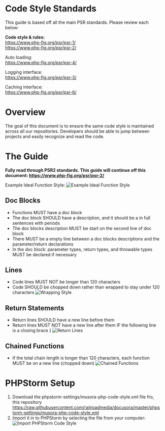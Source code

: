 # Code Style Standards

This guide is based off all the main PSR standards. Please review each below:

**Code style & rules:**  
<https://www.php-fig.org/psr/psr-1/>  
<https://www.php-fig.org/psr/psr-2/>

Auto loading:  
<https://www.php-fig.org/psr/psr-4/>

Logging interface:  
<https://www.php-fig.org/psr/psr-3/>

Caching interface:  
<https://www.php-fig.org/psr/psr-6/>

# Overview

The goal of this document is to ensure the same code style is maintained across all our repositories.
Developers should be able to jump between projects and easily recognize and read the code.

# The Guide

**Fully read through PSR2 standards. This guide will continue off this document: <https://www.php-fig.org/psr/psr-2/>**

Example Ideal Function Style:
![Example Ideal Function Style](https://i.imgur.com/aOnJUB4.png)

## Doc Blocks

- Functions MUST have a doc block
- The doc block SHOULD have a description, and it should be a in full sentences with periods
- The doc blocks description MUST be start on the second line of doc block
- There MUST be a empty line between a doc blocks descriptions and the parameter/return declarations
- In the doc block: parameter types, return types, and throwable types MUST be declared if necessary

## Lines

- Code lines MUST NOT be longer than 120 characters
- Code SHOULD be chopped down rather than wrapped to stay under 120 characters
![Wrapping Style](https://i.imgur.com/DIO1oSR.png)
 
## Return Statements

- Return lines SHOULD have a new line before them
- Return lines MUST NOT have a new line after them IF the following line is a closing brace }
![Return Lines](https://i.imgur.com/wzxqoze.png)

## Chained Functions

- If the total chain length is longer than 120 characters, each function MUST be on a new line (chopped down)
 ![Chained Functions](https://i.imgur.com/JD5Gusj.png)

# PHPStorm Setup

1. Download the phpstorm-settings/musora-php-code-style.xml file fro, this repository <https://raw.githubusercontent.com/railroadmedia/docusora/master/phpstorm-settings/musora-php-code-style.xml>
2. Import it in to PHPStorm by selecting the file from your computer:
![Import PHPStorm Code Style](https://i.imgur.com/Bey4jRA.png)